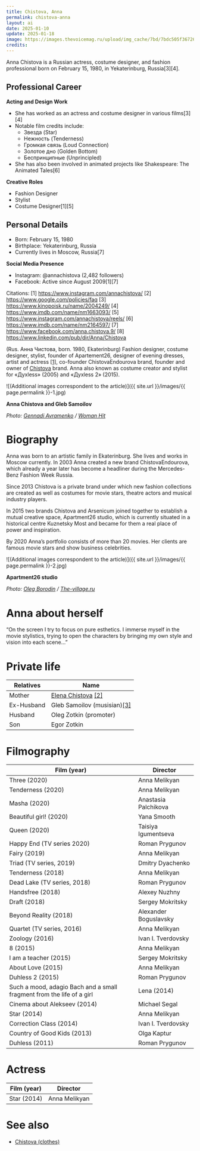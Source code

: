 ```yaml
---
title: Chistova, Anna
permalink: chistova-anna
layout: ai
date: 2025-01-10
update: 2025-01-18
image: https://images.thevoicemag.ru/upload/img_cache/7bd/7bdc505f367261d4ccd441ff598c5428_cropped_600x900.webp
credits:
---
```


Anna Chistova is a Russian actress, costume designer, and fashion professional born on February 15, 1980, in Yekaterinburg, Russia[3][4].

## Professional Career

**Acting and Design Work**
- She has worked as an actress and costume designer in various films[3][4]
- Notable film credits include:
  - Звезда (Star)
  - Нежность (Tenderness)
  - Громкая связь (Loud Connection)
  - Золотое дно (Golden Bottom)
  - Беспринципные (Unprincipled)
- She has also been involved in animated projects like Shakespeare: The Animated Tales[6]

**Creative Roles**
- Fashion Designer
- Stylist
- Costume Designer[1][5]

## Personal Details
- Born: February 15, 1980
- Birthplace: Yekaterinburg, Russia
- Currently lives in Moscow, Russia[7]

**Social Media Presence**
- Instagram: @annachistova (2,482 followers)
- Facebook: Active since August 2009[1][7]

Citations:
[1] https://www.instagram.com/annachistova/
[2] https://www.google.com/policies/faq
[3] https://www.kinopoisk.ru/name/2004249/
[4] https://www.imdb.com/name/nm1663093/
[5] https://www.instagram.com/annachistova/reels/
[6] https://www.imdb.com/name/nm2164597/
[7] https://www.facebook.com/anna.chistova.9/
[8] https://www.linkedin.com/pub/dir/Anna/Chistova


(Rus. Анна Чистова, born. 1980, Ekaterinburg) Fashion designer, costume designer, stylist, founder of Apartement26, designer of evening dresses, artist and actress <span id="a1">[\[1\]](#f1)</span>, co-founder ChistovaEndourova brand, founder and owner of [Chistova](chistova-clothes) brand. Anna also known as costume creator and stylist for «Духless» (2005) and «Духless 2» (2015).

![(Additional images correspondent to the article)]({{ site.url }}/images/{{ page.permalink }}-1.jpg)

**Anna Chistova and Gleb Samoilov**

*Photo: [Gennadi Avramenko](avramenko-gennadi) / [Woman Hit](woman-hit)*

# Biography

Anna was born to an artistic family in Ekaterinburg. She lives and works in Moscow currently. In 2003 Anna created a new brand ChistovaEndourova, which already a year later  has become a headliner during the Mercedes-Benz Fashion Week Russia.

Since 2013 Chistova is a private brand under which new fashion collections are created as well as costumes for movie stars, theatre actors and  musical industry players.

In 2015 two brands Chistova and Arsenicum joined  together to establish a mutual creative space, Apartment26 studio, which is currently situated in a historical centre Kuznetsky Most and became for them a real place of power and inspiration.

By 2020 Anna’s portfolio consists of more than 20 movies. Her clients are famous movie stars and show business celebrities.

![(Additional images correspondent to the article)]({{ site.url }}/images/{{ page.permalink }}-2.jpg)

**Apartment26 studio**

*Photo: [Oleg Borodin](https://www.the-village.ru/village/service-shopping/novoemesto/139779-apartment-26) / [The-village.ru](https://www.the-village.ru/village/service-shopping/novoemesto/139779-apartment-26)*


# Anna about herself

“On the screen I try to focus on pure esthetics. I immerse myself in the movie stylistics, trying to open the characters by bringing my own style and vision into each  scene...”

# Private life

|Relatives|Name|
|-|-|
|Mother|[Elena Chistova](chistova-elena-producer) <span id="a2">[\[2\]](#f2)</span>|
|Ex-Husband|Gleb Samoilov (musisian)<span id="a3">[\[3\]](#f3)</span>|
|Husband|Oleg Zotkin (promoter)|
|Son|Egor Zotkin|

# Filmography

|Film (year)|Director|
|-|-|
|Three (2020)|Anna Melikyan|
|Tenderness (2020)|Anna Melikyan
|Masha (2020)|Anastasia Palchikova
|Beautiful girl! (2020)|Yana Smooth
|Queen (2020)|Taisiya Igumentseva
|Happy End (TV series 2020)|Roman Prygunov
|Fairy (2019)|Anna Melikyan
|Triad (TV series, 2019)|Dmitry Dyachenko
|Tenderness (2018)|Anna Melikyan
|Dead Lake (TV series, 2018)|Roman Prygunov
|Handsfree (2018)|Alexey Nuzhny
|Draft (2018)|Sergey Mokritsky
|Beyond Reality (2018)|Alexander Boguslavsky
|Quartet (TV series, 2016)|Anna Melikyan
|Zoology (2016)|Ivan I. Tverdovsky
|8 (2015)|Anna Melikyan
|I am a teacher (2015)|Sergey Mokritsky
|About Love (2015)|Anna Melikyan
|Duhless 2 (2015)|Roman Prygunov
|Such a mood, adagio Bach and a small fragment from the life of a girl |Lena (2014)|Anna Melikyan
|Cinema about Alekseev (2014)|Michael Segal
|Star (2014)|Anna Melikyan
|Correction Class (2014)|Ivan I. Tverdovsky|
|Country of Good Kids (2013)|Olga Kaptur|
|Duhless (2011)|Roman Prygunov|

# Actress

|Film (year)|Director|
|-|-|
|Star (2014)|Anna Melikyan|

# See also

+ [Chistova (clothes)](chistova-clothes)
